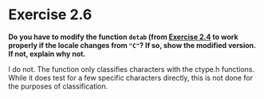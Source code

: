 # Exercise 2.6
__Do you have to modify the function `detab` (from
[Exercise 2.4](../2.4/README.md) to work properly if the locale changes from
`"C"`? If so, show the modified version. If not, explain why not.__

I do not. The function only classifies characters with the ctype.h functions.
While it does test for a few specific characters directly, this is not done
for the purposes of classification.
